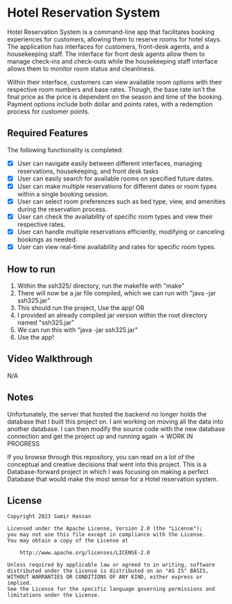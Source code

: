 # Hotel Reservation System

Hotel Reservation System is a command-line app that facilitates booking experiences for customers, allowing them to reserve rooms for hotel stays. The application has interfaces for customers, front-desk agents, and a housekeeping staff. The interface for front desk agents allow them to manage check-ins and check-outs while the housekeeping staff interface allows them to monitor room status and cleanliness. 

Within their interface, customers can view available room options with their respective room numbers and base rates. Though, the base rate isn't the final price as the price is dependent on the season and time of the booking. Payment options include both dollar and points rates, with a redemption process for customer points.

## Required Features

The following functionality is completed:

- [X] User can navigate easily between different interfaces, managing reservations, housekeeping, and front desk tasks
- [X] User can easily search for available rooms on specified future dates.
- [X] User can make multiple reservations for different dates or room types within a single booking session.
- [X] User can select room preferences such as bed type, view, and amenities during the reservation process.
- [X] User can check the availability of specific room types and view their respective rates.
- [X] User can handle multiple reservations efficiently, modifying or canceling bookings as needed.
- [X] User can view real-time availability and rates for specific room types.

## How to run

1. Within the ssh325/ directory, run the makefile with "make"
2. There will now be a jar file compiled, which we can run with "java -jar ssh325.jar"
3. This should run the project, Use the app! OR
4. I provided an already compiled jar version within the root directory named "ssh325.jar"
5. We can run this with "java -jar ssh325.jar"
6. Use the app!

## Video Walkthrough

N/A

## Notes

Unfortunately, the server that hosted the backend no longer holds the database that I built this project on. I am working on moving all the data into another database. I can then modify the source code with the new database connection and get the project up and running again -> WORK IN PROGRESS

If you browse through this repository, you can read on a lot of the conceptual and creative decisions that went into this project. This is a Database-forward project in which I was focusing on making a perfect Database that would make the most sense for a Hotel reservation system. 

## License

    Copyright 2023 Samir Hassan

    Licensed under the Apache License, Version 2.0 (the "License");
    you may not use this file except in compliance with the License.
    You may obtain a copy of the License at

        http://www.apache.org/licenses/LICENSE-2.0

    Unless required by applicable law or agreed to in writing, software
    distributed under the License is distributed on an "AS IS" BASIS,
    WITHOUT WARRANTIES OR CONDITIONS OF ANY KIND, either express or implied.
    See the License for the specific language governing permissions and
    limitations under the License.

